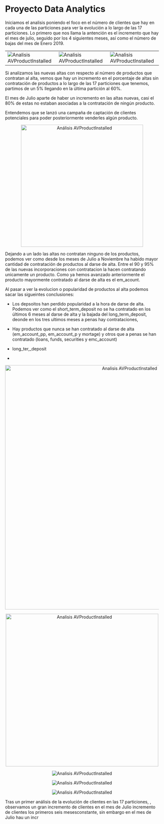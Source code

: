 # Proyecto Data Analytics

Iniciamos el analisis poniendo el foco en el número de clientes que hay en cada una de las particiones para ver la evolución a lo largo de las 17 particiones. Lo primero que nos llama la antención es el incremento que hay el mes de julio, seguido por los 4 siguientes meses, así como el número de bajas del mes de Enero 2019.

<table>
  <tr>
    <td><img src="/images/1_conteo_clientes_particion.png" alt="Analisis AVProductInstalled"></td>
    <td><img src="/images/3_ganados_vs_perdidos.png" alt="Analisis AVProductInstalled"></td>
    <td><img src="/images/9_perdidos.png" alt="Analisis AVProductInstalled"></td>
  </tr>
</table>
Si analizamos las nuevas altas con respecto al número de productos que contratan al alta, vemos que hay un incremento en el porcentaje de altas sin contratación de productos a lo largo de las 17 particiones que tenemos, partimos de un 5% llegando en la última partición al 60%.

El mes de Julio aparte de haber un incremento en las altas nuevas, casi el 80% de estas no estaban asociadas a la contratación de ningún producto.

Entendemos que se lanzó una campaña de captación de clientes potenciales para poder posteriormente venderles algún producto.

<p align="center">
  <img src="/images/4_altas_por_total_prod_contr.png" alt="Análisis AVProductInstalled" width="400">
</p>

Dejando a un lado las altas no contratan ninguno de los productos, podemos ver como desde los meses de Julio a Noviembre ha habido mayor cantidad de contratación de productos al darse de alta. Entre el 90 y 95% de las nuevas incorporaciones con contratacion la hacen contratando unicamente un producto. Como ya hemos avanzado anteriormente el producto mayormente contratado al darse de alta es el em_acount.


Al pasar a ver la evolucion o popularidad de productos al alta podemos sacar las sigueintes conclusiones:
- Los depsoitos han perdido popularidad a la hora de darse de alta. Podemos ver como el short_term_deposit no se ha contratado en los últimos 6 meses al darse de alta y la bajada del long_term_deposit, deonde en los tres ultimos meses a penas hay contrataciones,
- Hay productos que nunca se han contratado al darse de alta (em_account_pp, em_account_p y mortage) y otros que a penas se han contratado (loans, funds, securities y emc_account)
- long_ter,_deposit

- 
<p align="center">
<img src="/images/5_analisis_prod_contratados_al_alta.png" alt="Analisis AVProductInstalled" width="800">
</p>

<p align="center">
<img src="/images/6_zoom_analisis_prod_contratados_al_alta.png" alt="Analisis AVProductInstalled" width="500">
</p>
 
<p align="center">
<img src="/images/7_tendencia_prod_al_alta.png" alt="Analisis AVProductInstalled">
</p>

<p align="center">
<img src="/images/8_evolucion_contratos_particiones.png" alt="Analisis AVProductInstalled">
</p>

<p align="center">
<img src="/images/10_dist_geo_treemap.png" alt="Analisis AVProductInstalled">
</p>




Tras un primer análisis de la evolución de clientes en las 17 particiones, , observamos un gran incremento de clientes en el mes de Julio incremento de clientes los primeros seis mesesconstante, sin embargo en el mes de Julio hau un incr 
